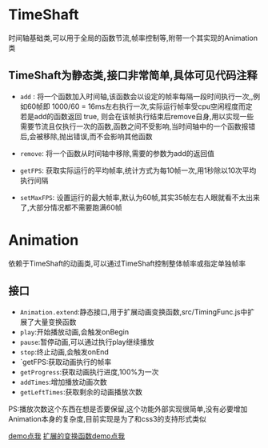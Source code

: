 TimeShaft
===========

时间轴基础类,可以用于全局的函数节流,帧率控制等,附带一个其实现的Animation类


TimeShaft为静态类,接口非常简单,具体可见代码注释
-----------
* `add` : 将一个函数加入时间轴,该函数会以设定的帧率每隔一段时间执行一次,,例如60帧即 1000/60 = 16ms左右执行一次,实际运行帧率受cpu空闲程度而定
若是add的函数返回 true, 则会在该帧执行结束后remove自身,用以实现一些需要节流且仅执行一次的函数,函数之间不受影响,当时间轴中的一个函数报错后,会被移除,抛出错误,而不会影响其他函数

* `remove`: 将一个函数从时间轴中移除,需要的参数为add的返回值

* `getFPS`: 获取实际运行的平均帧率,统计方式为每10帧一次,用1秒除以10次平均执行间隔

* `setMaxFPS`: 设置运行的最大帧率,默认为60帧,其实35帧左右人眼就看不太出来了,大部分情况都不需要跑满60帧


Animation
===========

依赖于TimeShaft的动画类,可以通过TimeShaft控制整体帧率或指定单独帧率

接口
-----------

* `Animation.extend`:静态接口,用于扩展动画变换函数,src/TimingFunc.js中扩展了大量变换函数
* `play`:开始播放动画,会触发onBegin
* `pause`:暂停动画,可以通过执行play继续播放
* `stop`:终止动画,会触发onEnd
* `getFPS:获取动画执行的帧率
* `getProgress`:获取动画执行进度,100%为一次
* `addTimes`:增加播放动画次数
* `getLeftTimes`:获取剩余的动画播放次数

PS:播放次数这个东西在想是否要保留,这个功能外部实现很简单,没有必要增加Animation本身的复杂度,目前实现是为了和css3的支持形式类似

[demo点我](http://jscodelib.sinaapp.com/TimeShaft/index.html)
[扩展的变换函数demo点我](http://jscodelib.sinaapp.com/TimeShaft/animTest.html)